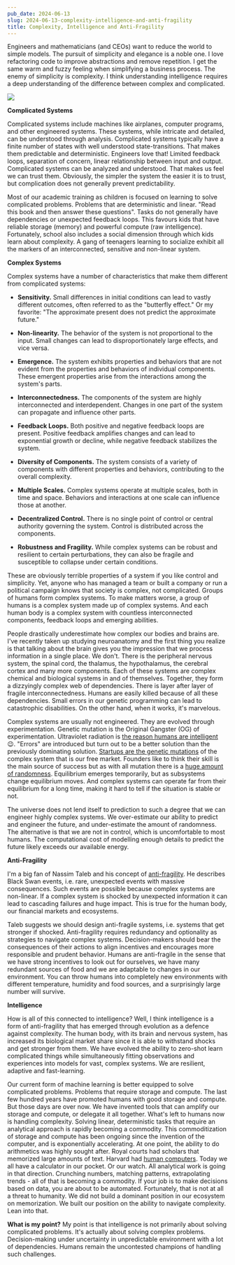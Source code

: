 ```yaml
---
pub_date: 2024-06-13
slug: 2024-06-13-complexity-intelligence-and-anti-fragility
title: Complexity, Intelligence and Anti-Fragility
---
```


Engineers and mathematicians (and CEOs) want to reduce the world to simple models. The pursuit of simplicity and
elegance is a noble one. I love refactoring code to improve abstractions and remove repetition. I get the same warm
and fuzzy feeling when simplifying a business process. The enemy of simplicity is complexity. I think understanding
intelligence requires a deep understanding of the difference between complex and complicated.

![](https://storage.googleapis.com/langkilde-se-images/3f46e427-a400-493e-ab63-d46f53446368.jpeg)

**Complicated Systems**

Complicated systems include machines like airplanes, computer programs, and other engineered systems. These
systems, while intricate and detailed, can be understood through analysis. Complicated systems typically have a finite
number of states with well understood state-transitions. That makes them predictable and deterministic. Engineers
love that! Limited feedback loops, separation of concern, linear relationship between input and output. Complicated
systems can be analyzed and understood. That makes us feel we can trust them. Obviously, the simpler the system the
easier it is to trust, but complication does not generally prevent predictability.

Most of our academic training as children is focused on learning to solve complicated problems. Problems that are
deterministic and linear. "Read this book and then answer these questions". Tasks do not generally have dependencies or
unexpected feedback loops. This favours kids that have reliable storage (memory) and powerful compute (raw
intelligence). Fortunately, school also includes a social dimension through which kids learn about complexity. A
gang of teenagers learning to socialize exhibit all the markers of an interconnected, sensitive and non-linear system.

**Complex Systems**

Complex systems have a number of characteristics that make them different from complicated systems:

- **Sensitivity.** Small differences in initial conditions can lead to vastly different outcomes,
  often referred to as the "butterfly effect." Or my favorite: "The approximate present does not predict the
  approximate future."

- **Non-linearity.** The behavior of the system is not proportional to the input. Small changes can lead to
  disproportionately large effects, and vice versa.

- **Emergence.** The system exhibits properties and behaviors that are not evident from the properties and behaviors of
  individual components. These emergent properties arise from the interactions among the system's parts.

- **Interconnectedness.** The components of the system are highly interconnected and interdependent.
  Changes in one part of the system can propagate and influence other parts.

- **Feedback Loops.** Both positive and negative feedback loops are present. Positive feedback amplifies changes and can
  lead to exponential growth or decline, while negative feedback stabilizes the system.

- **Diversity of Components.** The system consists of a variety of components with different properties and behaviors,
  contributing to the overall complexity.

- **Multiple Scales.** Complex systems operate at multiple scales, both in time and space. Behaviors and
  interactions at one scale can influence those at another.

- **Decentralized Control.** There is no single point of control or central authority governing the system. Control is
  distributed across the components.

- **Robustness and Fragility.** While complex systems can be robust and resilient to certain perturbations, they
  can also be fragile and susceptible to collapse under certain conditions.

These are obviously terrible properties of a system if you like control and simplicity. Yet, anyone who has managed
a team or built a company or run a political campaign knows that society is complex, not complicated. Groups of
humans form complex systems. To make matters worse, a group of humans is a complex system made up of complex systems.
And each human body is a complex system with countless interconnected components, feedback loops and emerging abilities.

People drastically underestimate how complex our bodies and brains are. I've recently taken up studying
neuroanatomy and the first thing you realize is that talking about the brain gives you the impression that we
process information in a single place. We don't. There is the peripheral nervous system, the spinal cord, the
thalamus, the hypothalamus, the cerebral cortex and many more components. Each of these systems are complex chemical
and biological systems in and of themselves. Together, they form a dizzyingly complex web of dependencies. There is
layer after layer of fragile interconnectedness. Humans are easily killed because of all these dependencies. Small
errors in our genetic programming can lead to catastrophic disabilities. On the other hand, when it works, it's
marvelous.

Complex systems are usually not engineered. They are evolved through experimentation. Genetic mutation is the
Original Gangster (OG) of experimentation. Ultraviolet radiation
is [the reason humans are intelligent](https://en.wikipedia.org/wiki/Pyrimidine_dimer) 😉. "Errors" are introduced
but turn out to be a better solution than the previously dominating
solution. [Startups are the genetic mutations](https://langkilde.se/post/2022-07-30-extraordinary-success-requires-betting)
of the complex system that is our free market. Founders like to think their skill is the main source of
success but as with all mutation there is
a [huge amount of randomness](https://langkilde.se/post/2024-03-27-untangling-luck-and-skill-in-business). Equilibrium
emerges temporarily, but as
subsystems change equilibrium moves. And complex systems can operate far from their equilibrium for a long time,
making it hard to tell if the situation is stable or not.

The universe does not lend itself to prediction to such a degree that we can engineer highly complex systems. We
over-estimate our ability to predict and engineer the future, and under-estimate the amount of randomness. The
alternative is that we are not in control, which is uncomfortable to most humans. The computational cost of modelling
enough details to predict the future likely exceeds our available energy.

**Anti-Fragility**

I'm a big fan of Nassim Taleb and his concept of [anti-fragility](https://en.wikipedia.org/wiki/Antifragility). He
describes Black Swan events, i.e. rare, unexpected events with massive consequences. Such events are possible because
complex systems are non-linear. If a complex system is shocked by unexpected information it can lead to cascading
failures and huge impact. This is true for the human body, our financial markets and ecosystems.

Taleb suggests we should design anti-fragile systems, i.e. systems that get stronger if shocked. Anti-fragility
requires redundancy and optionality as strategies to navigate complex systems. Decision-makers should bear the
consequences of their actions to align incentives and encourages more responsible and prudent behavior. Humans are
anti-fragile in the sense that we have strong incentives to look out for ourselves, we have many redundant sources
of food and we are adaptable to changes in our environment. You can throw humans into completely new environments
with different temperature, humidity and food sources, and a surprisingly large number will survive.

**Intelligence**

How is all of this connected to intelligence? Well, I think intelligence is a form of anti-fragility that has
emerged through evolution as a defence against complexity. The human body, with its brain and nervous system, has
increased its biological market share since it is able to withstand shocks and get stronger from them. We have
evolved the ability to zero-shot learn complicated things while simultaneously fitting observations and experiences
into models for vast, complex systems. We are resilient, adaptive and fast-learning.

Our current form of machine learning is better equipped to solve complicated problems. Problems that require
storage and compute. The last few hundred years have promoted humans with good storage and compute. But those days
are over now. We have invented tools that can amplify our storage and compute, or delegate it all together. What's
left to humans now is handling complexity. Solving linear, deterministic tasks that require an analytical approach
is rapidly becoming a commodity. This commoditization of storage and compute has been ongoing since the invention of
the computer, and is exponentially accelerating. At one point, the ability to do arithmetics was highly sought after.
Royal courts had scholars that memorized large amounts of text. Harvard
had [human computers](https://en.wikipedia.org/wiki/Harvard_Computers). Today we all have a
calculator in our pocket. Or our watch. All analytical work is going in that direction. Crunching numbers, matching
patterns, extrapolating trends - all of that is becoming a commodity. If your job is to make decisions based on data,
you are about to be automated. Fortunately, that is not at all a threat to humanity. We did not build a dominant
position in our ecosystem on memorization. We built our position on the ability to navigate complexity. Lean into that.

**What is my point?** My point is that intelligence is not primarily about solving complicated problems. It's actually
about solving complex problems. Decision-making under uncertainty in unpredictable environment with a lot of
dependencies. Humans remain the uncontested champions of handling such challenges. 